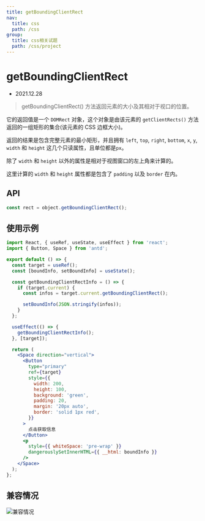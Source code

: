 ```yaml
---
title: getBoundingClientRect
nav:
  title: css
  path: /css
group:
  title: css相关试题
  path: /css/project
---
```


# getBoundingClientRect

- 2021.12.28

> getBoundingClientRect() 方法返回元素的大小及其相对于视口的位置。

它的返回值是一个 `DOMRect` 对象，这个对象是由该元素的 `getClientRects()` 方法返回的一组矩形的集合(该元素的 CSS 边框大小)。

返回的结果是包含完整元素的最小矩形，并且拥有 `left`, `top`, `right`, `bottom`, `x`, `y`, `width` 和 `height` 这几个只读属性，且单位都是`px`。

除了 `width` 和 `height` 以外的属性是相对于视图窗口的左上角来计算的。

这里计算的 `width` 和 `height` 属性都是包含了 `padding` 以及 `border` 在内。

## API

```js
const rect = object.getBoundingClientRect();
```

## 使用示例

```jsx
import React, { useRef, useState, useEffect } from 'react';
import { Button, Space } from 'antd';

export default () => {
  const target = useRef();
  const [boundInfo, setBoundInfo] = useState();

  const getBoundingClientRectInfo = () => {
    if (target.current) {
      const infos = target.current.getBoundingClientRect();

      setBoundInfo(JSON.stringify(infos));
    }
  };

  useEffect(() => {
    getBoundingClientRectInfo();
  }, [target]);

  return (
    <Space direction="vertical">
      <Button
        type="primary"
        ref={target}
        style={{
          width: 200,
          height: 100,
          background: 'green',
          padding: 20,
          margin: '20px auto',
          border: 'solid 1px red',
        }}
      >
        点击获取信息
      </Button>
      <p
        style={{ whiteSpace: 'pre-wrap' }}
        dangerouslySetInnerHTML={{ __html: boundInfo }}
      />
    </Space>
  );
};
```

## 兼容情况

![兼容情况](https://img-blog.csdnimg.cn/e11e2fb1c3604f2ba5ddec35bc31fdc1.png?x-oss-process=image/watermark,type_d3F5LXplbmhlaQ,shadow_50,text_Q1NETiBAeGpsMjcxMzE0,size_20,color_FFFFFF,t_70,g_se,x_16)
